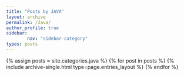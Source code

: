 ```yaml
---
title: "Posts by JAVA"
layout: archive
permalink: /Java/
author_profile: true
sidebar:                 
        nav: "sidebar-category"
types: posts
---
```


{% assign posts = site.categories.java %} {% for post in posts %} {% include archive-single.html type=page.entries_layout %} {% endfor %}
